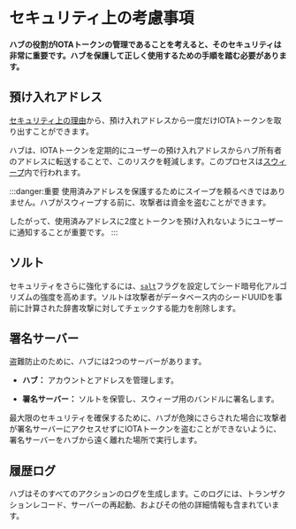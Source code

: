 # セキュリティ上の考慮事項
<!-- # Security considerations -->

**ハブの役割がIOTAトークンの管理であることを考えると、そのセキュリティは非常に重要です。ハブを保護して正しく使用するための手順を踏む必要があります。**
<!-- **Given that the role of Hub is to manage IOTA tokens, its security is crucial. You must take steps to secure Hub and use it correctly.** -->

## 預け入れアドレス
<!-- ## Deposit addresses -->

[セキュリティ上の理由](root://iota-basics/0.1/concepts/addresses-and-signatures.md#address-reuse)から、預け入れアドレスから一度だけIOTAトークンを取り出すことができます。
<!-- For [security purposes](root://iota-basics/0.1/concepts/addresses-and-signatures.md#address-reuse), deposit addresses may only be withdrawn from once. -->

ハブは、IOTAトークンを定期的にユーザーの預け入れアドレスからハブ所有者のアドレスに転送することで、このリスクを軽減します。このプロセスは[スウィープ](../concepts/sweeps.md)内で行われます。
<!-- Hub reduces this risk by transferring IOTA tokens from users' deposit addresses to a Hub owner's address at regular intervals. This process happens in a [sweep](../concepts/sweeps.md). -->

:::danger:重要
使用済みアドレスを保護するためにスイープを頼るべきではありません。ハブがスウィープする前に、攻撃者は資金を盗むことができます。

したがって、使用済みアドレスに2度とトークンを預け入れないようにユーザーに通知することが重要です。
:::
<!-- :::danger:Important -->
<!-- You shouldn't rely on sweeps to protect spent addresses. An attacker could steal the funds before Hub can do a sweep. -->
<!--  -->
<!-- So, it's important that you inform users never to deposit tokens into a spent address. -->
<!-- ::: -->

## ソルト
<!-- ## Salt -->

セキュリティをさらに強化するには、[`salt`](../references/command-line-flags.md)フラグを設定してシード暗号化アルゴリズムの強度を高めます。ソルトは攻撃者がデータベース内のシードUUIDを事前に計算された辞書攻撃に対してチェックする能力を削除します。
<!-- To add an extra layer of security, improve the strength of your seed encryption algortithm by setting the [`salt`](../references/command-line-flags.md) flag. A salt removes the ability for an attacker to check the seed UUIDs in the database against a pre-computed dictionary attack. -->

## 署名サーバー
<!-- ## Signing server -->

盗難防止のために、ハブには2つのサーバーがあります。
<!-- To help prevent theft, Hub offers two servers: -->

* **ハブ：** アカウントとアドレスを管理します。
<!-- * **Hub:** Manages accounts and addresses -->
* **署名サーバー：** ソルトを保管し、スウィープ用のバンドルに署名します。
<!-- * **Signing server:** Stores the salt and signs bundles for sweeps. -->

最大限のセキュリティを確保するために、ハブが危険にさらされた場合に攻撃者が署名サーバーにアクセスせずにIOTAトークンを盗むことができないように、署名サーバーをハブから遠く離れた場所で実行します。
<!-- For maximum security, run the signing server in a remote location so that, if Hub is compromised, attackers can't steal IOTA tokens without access to the signing server. -->

## 履歴ログ
<!-- ## History logs -->

ハブはそのすべてのアクションのログを生成します。このログには、トランザクションレコード、サーバーの再起動、およびその他の詳細情報も含まれています。
<!-- Hub generates a log of all its actions. This log also contains transaction records, server restarts, and other detailed information. -->
